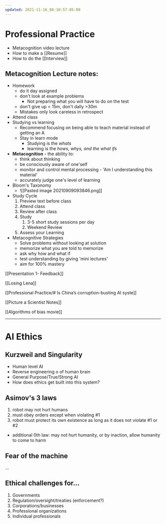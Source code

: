 ```yaml
---
updated: 2021-11-16_08:10:57-05:00
---
```

# Professional Practice
* Metacognition video lecture
* How to make a [[Resume]]
* How to do the [[Interview]]

## Metacognition Lecture notes:
* Homework
	* do it day assigned
	* don't look at example problems
		* Not preparing what you will have to do on the test
	* don't give up < 15m, don't dally >30m
	* Mistakes only look careless in retrospect
* Attend class
* Studying vs learning
	* Recommend focusing on being able to teach material instead of getting an A 
	* Stay in learn mode
		* Studying is the *whats*
		* learning is the *hows, whys, and the what ifs*
* **Metacognition** - the ability to:
	* think about thinking
	* be consciously aware of one'self
	* monitor and control mental processing - 'Am I understanding this material'
	* accurately judge one's level of learning
* Bloom's Taxonomy
	* ![[Pasted image 20210909093846.png]]
* Study Cycle
	1. Preview text before class
	2. Attend class
	3. Review after class
	4. Study
		1. 3-5 short study sessions per day
		2. Weekend Review
	5. Assess your Learning
* Metacognitive Strategies
	* Solve problems without looking at solution
	* memorize what you are told to memorize
	* ask why how and what if
	* test understanding by giving 'mini lectures'
	* aim for 100% mastery


[[Presentation 1- Feedback]]

[[Losing Lena]]

[[Professional Practice/# Is China’s corruption-busting AI syste]]

[[Picture a Scientist Notes]]

[[Algorithms of bias movie]]


---

# AI Ethics
## Kurzweil and Singularity
* Human level AI
* Reverse engineering o of human brain 
* General Purpose/True/Strong AI
* How does ethics get built into this system?

## Asimov's 3 laws
1. robot may not hurt humans
2. must obey orders except when violating #1
3. robot must protect its own existence as long as it does not violate #1 or #2

* additional 0th law: may not hurt humanity, or by inaction, allow humanity to come to harm

## Fear of the machine
...

## Ethical challenges for...
1. Governments
2. Regulation/oversight/treaties (enforcement?)
3. Corporations/businesses
4. Professional organizations
5. Individual professionals

